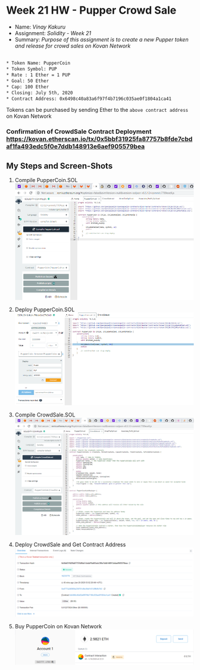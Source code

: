 # Week 21 HW - Pupper Crowd Sale

* Name: *Vinay Kakuru*
* Assignment: *Solidity - Week 21*
* Summary: *Purpose of this assignment is to create a new Pupper token and release for crowd sales on Kovan Network*
##
    * Token Name: PupperCoin
    * Token Symbol: PUP
    * Rate : 1 Ether = 1 PUP
    * Goal: 50 Ether
    * Cap: 100 Ether
    * Closing: July 5th, 2020
    * Contract Address: 0x6498c40a83a6f97f4b7196c035ae0f1804a1ca41

Tokens can be purchased by sending Ether to the `above contract address` on Kovan Network 

### Confirmation of CrowdSale Contract Deployment https://kovan.etherscan.io/tx/0x5bbf31925fa87757b8fde7cbdaf1fa493edc5f0e7ddb148913e6aef905579bea

## My Steps and Screen-Shots

1) Compile PupperCoin.SOL
   ![CompilePUP](./CompilePupperCoin.png)

2) Deploy PupperCoin.SOL
   ![DeployPUP](./DeployPupperCoin.png)

3) Compile CrowdSale.SOL
   ![CompileCrowdSale](./CompileCrowdSale.png)

4) Deploy CrowdSale and Get Contract Address
   ![ContractCrowdSale](./CrowdSaleContract.png)

5) Buy PupperCoin on Kovan Network
   ![BuyPupper](./BuyingPupper.png)
